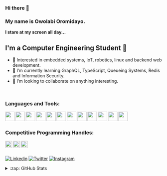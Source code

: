 ### Hi there 👋

### My name is Owolabi Oromidayo.

<strong>I stare at my screen all day...</strong> <br>



## I'm a Computer Engineering Student 🚀

- 🎇 Interested in embedded systems, IoT, robotics, linux and backend web development.
- 🌱 I’m currently learning GraphQL, TypeScript, Queueing Systems, Redis and Information Security.
- 👯 I’m looking to collaborate on anything interesting.
<!-- - ⚡Fun fact: I really love anime. -->


<br />

### Languages and Tools:


<img align="left" width="30px" src="https://github.com/owolabioromidayo/owolabioromidayo/blob/main/images/c.png" />
<img align="left" width="30px" src="https://github.com/owolabioromidayo/owolabioromidayo/blob/main/images/cpp.png" />
<img align="left"  width="30px" src="https://github.com/owolabioromidayo/owolabioromidayo/blob/main/images/python.jpg" />
<img align="left" width="30px" src="https://github.com/owolabioromidayo/owolabioromidayo/blob/main/images/flask.png" />
<img align="left" width="30px" src="https://github.com/owolabioromidayo/owolabioromidayo/blob/main/images/nodejs.png" />
<img align="left" width="30px" src="https://github.com/owolabioromidayo/owolabioromidayo/blob/main/images/ubuntu.png" />
<img align="left" width="30px" src="https://github.com/owolabioromidayo/owolabioromidayo/blob/main/images/git.png" />
<img align="left" width="30px" src="https://github.com/owolabioromidayo/owolabioromidayo/blob/main/images/html.png" />
<img align="left" width="30px" src="https://github.com/owolabioromidayo/owolabioromidayo/blob/main/images/css.png" />
<img align="left" width="30px" src="https://github.com/owolabioromidayo/owolabioromidayo/blob/main/images/js.png" />
<img align="left" width="30px" src="https://github.com/owolabioromidayo/owolabioromidayo/blob/main/images/react.png" />
<img align="left" width="30px" src="https://github.com/owolabioromidayo/owolabioromidayo/blob/main/images/redux.png" />






<br />
<br />



### Competitive Programming Handles:

<a href="https://www.hackerrank.com/owolabi_oromida1" target="_blank"><img align="left" width="22px" src="https://github.com/owolabioromidayo/owolabioromidayo/blob/main/images/hackerrank.png" /> </a>

<a href="https://www.codewars.com/users/owolabioromidayo" target="_blank"><img align="left" width="22px" src="https://github.com/owolabioromidayo/owolabioromidayo/blob/main/images/codewars.png" /> </a>

<a href="https://leetcode.com/owolabi_oromidayo/" target="_blank"><img align="left" width="22px" src="https://github.com/owolabioromidayo/owolabioromidayo/blob/main/images/leetcode.png" /> </a>



<br /><br />





[![Linkedin](https://img.shields.io/badge/LinkedIn-blue.svg?style=for-the-badge&logo=linkedin)](https://www.linkedin.com/in/oromidayo-owolabi-2792a9191/)
[![Twitter](https://img.shields.io/badge/Twitter-skyblue.svg?style=for-the-badge&logo=twitter)](https://twitter.com/thisisnotdayo)
[![Instagram](https://img.shields.io/badge/Instagram-gray.svg?style=for-the-badge&logo=instagram)](https://www.instagram.com/definitelynotdayo)



<details>
  <summary>:zap: GitHub Stats</summary>

<p align="center" height='130px'> <img src="https://github-readme-stats.vercel.app/api?username=owolabioromidayo&show_icons=true&hide_title=true&include_all_commits=true&line_height=21&count_private=true" alt="owolabioromidayo"/> <img src="https://github-readme-stats.vercel.app/api/top-langs/?username=owolabioromidayo&layout=compact&show_icons=true&hide_title=true" /> </p>
  </p>
</details>

<!--
<h3 align="center">🎧 I'm currently vibing to</h3>
<p align="center"> <img src="https://spotify-github-profile.vercel.app/api/view?uid=02wzmdpvlvhefquics3fkyn5u&cover_image=true&theme=default" alt="spotify"/></p>
<br />
<br />
-->

<!--
[![pass](https://github-readme-stats.vercel.app/api/pin/?username=owolabioromidayo&repo=pass&show_owner=true)](https://github.com/owolabioromidayo/pass)
-->


